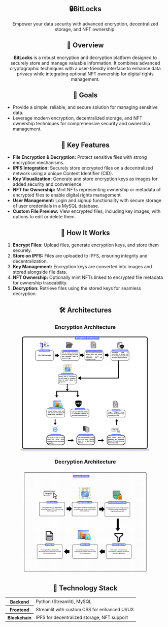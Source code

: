 <h2 align="center" BitLocks 🔒>🔒BitLocks </h2>
<p align="center"> Empower your data security with advanced encryption, decentralized storage, and NFT ownership.

<h2 align="center">🚀 Overview</h2> <p align="center"> <b>BitLocks</b> is a robust encryption and decryption platform designed to securely store and manage valuable information. It combines advanced cryptographic techniques with a user-friendly interface to enhance data privacy while integrating optional NFT ownership for digital rights management. </p>
<h2 align="center">🎯 Goals</h2> <ul> <li>Provide a simple, reliable, and secure solution for managing sensitive data.</li> <li>Leverage modern encryption, decentralized storage, and NFT ownership techniques for comprehensive security and ownership management.</li> </ul>
<h2 align="center">🌟 Key Features</h2> <ul> <li><b>File Encryption & Decryption:</b> Protect sensitive files with strong encryption mechanisms.</li> <li><b>IPFS Integration:</b> Securely store encrypted files on a decentralized network using a unique Content Identifier (CID).</li> <li><b>Key Visualization:</b> Generate and store encryption keys as images for added security and convenience.</li> <li><b>NFT for Ownership:</b> Mint NFTs representing ownership or metadata of encrypted files to enable digital rights management.</li> <li><b>User Management:</b> Login and signup functionality with secure storage of user credentials in a MySQL database.</li> <li><b>Custom File Preview:</b> View encrypted files, including key images, with options to edit or delete them.</li> </ul>
<h2 align="center">🔧 How It Works</h2> <ol> <li><b>Encrypt Files:</b> Upload files, generate encryption keys, and store them securely.</li> <li><b>Store on IPFS:</b> Files are uploaded to IPFS, ensuring integrity and decentralization.</li> <li><b>Key Management:</b> Encryption keys are converted into images and stored alongside file data.</li> <li><b>NFT Ownership:</b> Optionally mint NFTs linked to encrypted file metadata for ownership traceability.</li> <li><b>Decryption:</b> Retrieve files using the stored keys for seamless decryption.</li> </ol>
<h2 align="center">🛠 Architectures</h2> <h3 align="center">Encryption Architecture</h3> <p align="center"> <img src="Decryption.png" alt="Encryption Architecture" width="80%"> </p> <h3 align="center">Decryption Architecture</h3> <p align="center"> <img src="encryption.png?text=Decryption+Architecture" alt="Decryption Architecture" width="80%"> </p>
<h2 align="center">📂 Technology Stack</h2> <table align="center"> <tr> <th>Backend</th> <td>Python (Streamlit), MySQL</td> </tr> <tr> <th>Frontend</th> <td>Streamlit with custom CSS for enhanced UI/UX</td> </tr> <tr> <th>Blockchain</th> <td>IPFS for decentralized storage, NFT support</td> </tr> </table>
